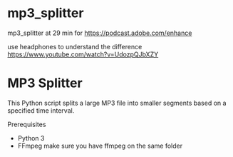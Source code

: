 # mp3_splitter
mp3_splitter at 29 min for https://podcast.adobe.com/enhance

use headphones to understand the difference https://www.youtube.com/watch?v=UdozpQJbXZY

# MP3 Splitter

This Python script splits a large MP3 file into smaller segments based on a specified time interval.

 Prerequisites

- Python 3
- FFmpeg
make sure you have ffmpeg on the same folder






